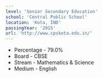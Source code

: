 ```yaml
---
level: 'Senior Secondary Education'
school: 'Central Public School'
location: 'Kota, IND'
passingYear: '2015'
url: 'http://www.cpskota.edu.in/'
---
```


- Percentage - 79.0%
- Board - CBSE
- Stream - Mathematics & Science
- Medium - English
